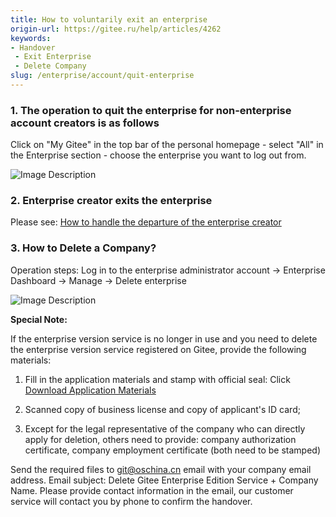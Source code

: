 ```yaml
---
title: How to voluntarily exit an enterprise
origin-url: https://gitee.ru/help/articles/4262
keywords: 
- Handover
 - Exit Enterprise
 - Delete Company
slug: /enterprise/account/quit-enterprise
---
```


### 1. The operation to quit the enterprise for non-enterprise account creators is as follows

Click on "My Gitee" in the top bar of the personal homepage - select "All" in the Enterprise section - choose the enterprise you want to log out from.

![Image Description](image690.png)

### 2. Enterprise creator exits the enterprise

Please see: [How to handle the departure of the enterprise creator](/enterprise/account/owner-leave)

### 3. How to Delete a Company?

Operation steps: Log in to the enterprise administrator account -> Enterprise Dashboard -> Manage -> Delete enterprise

![Image Description](image691.png)

**Special Note:**

If the enterprise version service is no longer in use and you need to delete the enterprise version service registered on Gitee, provide the following materials:

1. Fill in the application materials and stamp with official seal: Click [Download Application Materials](https://gitee.ru/enterprise_del_template.docx)

2. Scanned copy of business license and copy of applicant's ID card;

3. Except for the legal representative of the company who can directly apply for deletion, others need to provide: company authorization certificate, company employment certificate (both need to be stamped)

Send the required files to git@oschina.cn email with your company email address. Email subject: Delete Gitee Enterprise Edition Service + Company Name. Please provide contact information in the email, our customer service will contact you by phone to confirm the handover.